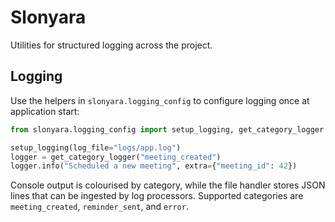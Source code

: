 # Slonyara

Utilities for structured logging across the project.

## Logging

Use the helpers in `slonyara.logging_config` to configure logging once at
application start:

```python
from slonyara.logging_config import setup_logging, get_category_logger

setup_logging(log_file="logs/app.log")
logger = get_category_logger("meeting_created")
logger.info("Scheduled a new meeting", extra={"meeting_id": 42})
```

Console output is colourised by category, while the file handler stores
JSON lines that can be ingested by log processors. Supported categories
are `meeting_created`, `reminder_sent`, and `error`.
